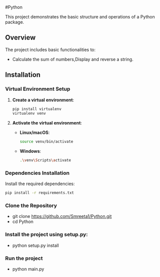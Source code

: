 #Python

This project demonstrates the basic structure and operations of a Python package.

## Overview

The project includes basic functionalities to:
- Calculate the sum of numbers,Display and reverse a string.

## Installation

### Virtual Environment Setup

1. **Create a virtual environment**:
    ```bash
    pip install virtualenv
    virtualenv venv
    ```

2. **Activate the virtual environment**:
    - **Linux/macOS**:
        ```bash
        source venv/bin/activate
        ```
    - **Windows**:
        ```bash
        .\venv\Scripts\activate
        ```

### Dependencies Installation

Install the required dependencies:
```bash
pip install -r requirements.txt
```

### Clone the Repository
- git clone https://github.com/Smreeta1/Python.git
- cd Python

### Install the project using setup.py:
- python setup.py install

### Run the project
- python main.py
